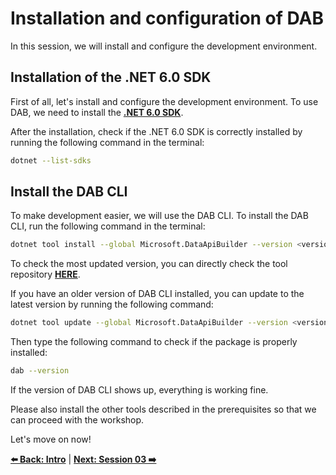 # Installation and configuration of DAB 

In this session, we will install and configure the development environment.

## Installation of the .NET 6.0 SDK 

First of all, let's install and configure the development environment. To use DAB, we need to install the **[.NET 6.0 SDK](https://dotnet.microsoft.com/download/dotnet/6.0?WT.mc_id=javascript-75515-gllemos)**.

After the installation, check if the .NET 6.0 SDK is correctly installed by running the following command in the terminal:

```bash
dotnet --list-sdks 
```

## Install the DAB CLI 

To make development easier, we will use the DAB CLI. To install the DAB CLI, run the following command in the terminal:

```bash
dotnet tool install --global Microsoft.DataApiBuilder --version <version_number> 
```

To check the most updated version, you can directly check the tool repository **[HERE](https://github.com/Azure/data-api-builder/tags)**.

If you have an older version of DAB CLI installed, you can update to the latest version by running the following command:

```bash
dotnet tool update --global Microsoft.DataApiBuilder --version <version_number> 
```

Then type the following command to check if the package is properly installed:

```bash
dab --version  
```

If the version of DAB CLI shows up, everything is working fine.

Please also install the other tools described in the prerequisites so that we can proceed with the workshop.

Let's move on now!

**[⬅️ Back: Intro](./01-intro.md)**
| **[Next: Session 03 ➡️](./03-session.md)**
